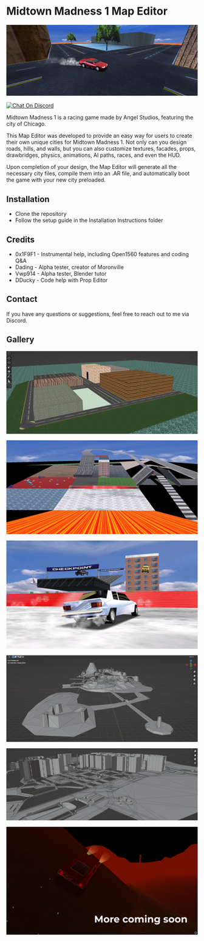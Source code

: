 # Midtown Madness 1 Map Editor

![Preview](EditorResources/Gallery/Preview.png)

[![Chat On Discord](https://img.shields.io/discord/239900961731117059?color=7289DA&logo=discord)](https://discord.gg/tjTQAbFdqQ)

Midtown Madness 1 is a racing game made by Angel Studios, featuring the city of Chicago.

This Map Editor was developed to provide an easy way for users to create their own unique cities for Midtown Madness 1. 
Not only can you design roads, hills, and walls, but you can also customize textures, facades, props, drawbridges, physics, animations, AI paths, races, and even the HUD.

Upon completion of your design, the Map Editor will generate all the necessary city files, compile them into an .AR file, and automatically boot the game with your new city preloaded.

## Installation

* Clone the repository
* Follow the setup guide in the Installation Instructions folder

## Credits

* 0x1F9F1 	- Instrumental help, including Open1560 features and coding Q&A
* Dading 	- Alpha tester, creator of Moronville
* Vwp914	- Alpha tester, Blender tutor
* DDucky 	- Code help with Prop Editor 

## Contact

If you have any questions or suggestions, feel free to reach out to me via Discord.

## Gallery

![Preview](EditorResources/Gallery/Gallery_1.png)

![Preview](EditorResources/Gallery/Gallery_2.png)

![Preview](EditorResources/Gallery/Gallery_3.png)

![Preview](EditorResources/Gallery/Gallery_4.png)

![Preview](EditorResources/Gallery/Gallery_5.png)

![Preview](EditorResources/Gallery/Gallery_6.png)